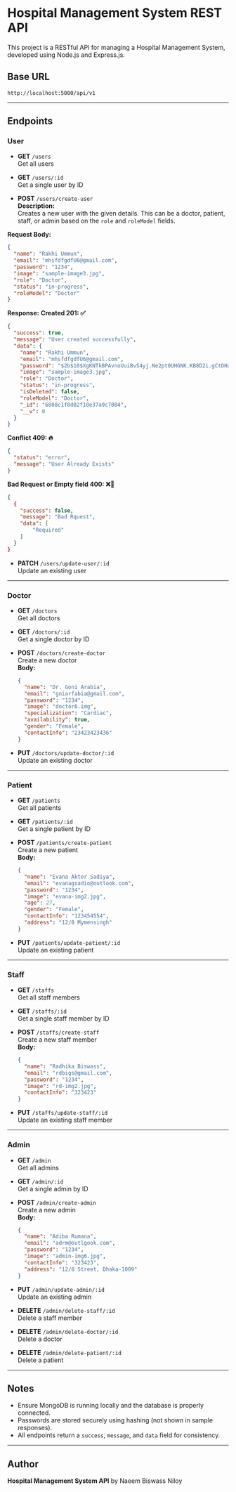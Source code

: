 # Hospital Management System REST API

This project is a RESTful API for managing a Hospital Management System, developed using Node.js and Express.js.

## Base URL

```
http://localhost:5000/api/v1
```

---

## Endpoints

### User

- **GET** `/users`  
  Get all users

- **GET** `/users/:id`  
  Get a single user by ID

- **POST** `/users/create-user`  
   **Description:**  
  Creates a new user with the given details. This can be a doctor, patient, staff, or admin based on the `role` and `roleModel` fields.

**Request Body:**

```json
{
  "name": "Rakhi Ummun",
  "email": "mhsfdfgdfU6@gmail.com",
  "password": "1234",
  "image": "sample-image3.jpg",
  "role": "Doctor",
  "status": "in-progress",
  "roleModel": "Doctor"
}
```

**Response:**
**Created 201: ✅**

```json
{
  "success": true,
  "message": "User created successfully",
  "data": {
    "name": "Rakhi Ummun",
    "email": "mhsfdfgdfU6@gmail.com",
    "password": "$2b$10$XgKNTkBPAvnoUuiBvS4yj.Ne2pt0UHGNK.KB8D2i.gCtDHajmroZC",
    "image": "sample-image3.jpg",
    "role": "Doctor",
    "status": "in-progress",
    "isDeleted": false,
    "roleModel": "Doctor",
    "_id": "6808c1f8d02f10e37a9c7004",
    "__v": 0
  }
}
```

**Conflict 409: 🔥**
```json
{
  "status": "error",
  "message": "User Already Exists"
}
```

**Bad Request or Empty field 400: ❌🚫**
```json
{
  {
    "success": false,
    "message": "Bad Rquest",
    "data": [
        "Required"
    ]
  }
}
```

- **PATCH** `/users/update-user/:id`  
  Update an existing user

---

### Doctor

- **GET** `/doctors`  
  Get all doctors

- **GET** `/doctors/:id`  
  Get a single doctor by ID

- **POST** `/doctors/create-doctor`  
  Create a new doctor  
  **Body:**

  ```json
  {
    "name": "Dr. Goni Arabia",
    "email": "gniarfabia@gmail.com",
    "password": "1234",
    "image": "doctor6.img",
    "specialization": "Cardiac",
    "availability": true,
    "gender": "Female",
    "contactInfo": "23423423436"
  }
  ```

- **PUT** `/doctors/update-doctor/:id`  
  Update an existing doctor

---

### Patient

- **GET** `/patients`  
  Get all patients

- **GET** `/patients/:id`  
  Get a single patient by ID

- **POST** `/patients/create-patient`  
  Create a new patient  
  **Body:**

  ```json
  {
    "name": "Evana Akter Sadiya",
    "email": "evanagsadio@outlook.com",
    "password": "1234",
    "image": "evana-img2.jpg",
    "age": 27,
    "gender": "Female",
    "contactInfo": "123454554",
    "address": "12/8 Mymensingh"
  }
  ```

- **PUT** `/patients/update-patient/:id`  
  Update an existing patient

---

### Staff

- **GET** `/staffs`  
  Get all staff members

- **GET** `/staffs/:id`  
  Get a single staff member by ID

- **POST** `/staffs/create-staff`  
  Create a new staff member  
  **Body:**

  ```json
  {
    "name": "Radhika Biswass",
    "email": "rdbigs@gmail.com",
    "password": "1234",
    "image": "rd-img2.jpg",
    "contactInfo": "323423"
  }
  ```

- **PUT** `/staffs/update-staff/:id`  
  Update an existing staff member

---

### Admin

- **GET** `/admin`  
  Get all admins

- **GET** `/admin/:id`  
  Get a single admin by ID

- **POST** `/admin/create-admin`  
  Create a new admin  
  **Body:**

  ```json
  {
    "name": "Adiba Rumana",
    "email": "adrm@outlgook.com",
    "password": "1234",
    "image": "admin-img6.jpg",
    "contactInfo": "323423",
    "address": "12/8 Street, Dhaka-1009"
  }
  ```

- **PUT** `/admin/update-admin/:id`  
  Update an existing admin

- **DELETE** `/admin/delete-staff/:id`  
  Delete a staff member

- **DELETE** `/admin/delete-doctor/:id`  
  Delete a doctor

- **DELETE** `/admin/delete-patient/:id`  
  Delete a patient

---

## Notes

- Ensure MongoDB is running locally and the database is properly connected.
- Passwords are stored securely using hashing (not shown in sample responses).
- All endpoints return a `success`, `message`, and `data` field for consistency.

---

## Author

**Hospital Management System API** by Naeem Biswass Niloy
